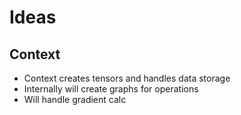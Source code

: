 # Ideas

## Context

- Context creates tensors and handles data storage
- Internally will create graphs for operations
- Will handle gradient calc

